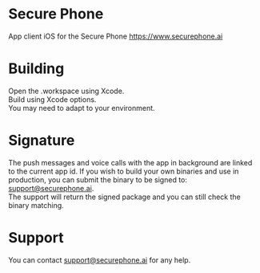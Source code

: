 # Secure Phone 
App client iOS for the Secure Phone https://www.securephone.ai  

# Building
Open the .workspace using Xcode.  
Build using Xcode options.  
You may need to adapt to your environment.  

# Signature
The push messages and voice calls with the app in background are linked to the current app id. If you wish to build your own binaries and use in production, you can submit the binary to be signed to: support@securephone.ai.  
The support will return the signed package and you can still check the binary matching.

# Support
You can contact support@securephone.ai for any help.


